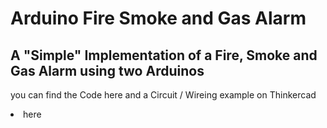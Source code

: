 # Arduino Fire Smoke and Gas Alarm
## A "Simple" Implementation of a Fire, Smoke and Gas Alarm using two Arduinos

you can find the Code here and a Circuit / Wireing example on Thinkercad <li src="https://www.tinkercad.com/things/gAq2JAxz4mY">here</li>
